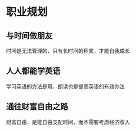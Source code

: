 # 职业规划

## 与时间做朋友 

时间是无法管理的，只有长时间的积累，才能自我成长

## 人人都能学英语

学习英语的方法是用，朗读也是提高英语的有效办法

## 通往财富自由之路

财富自由，是能自由支配时间，而不需要考虑经济收入

